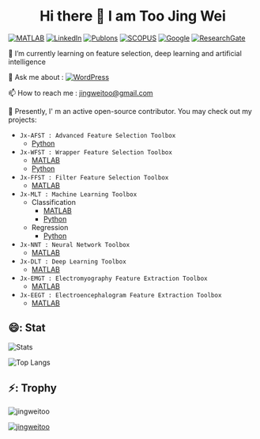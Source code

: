 ### <h1 align="center"> Hi there 👋 I am Too Jing Wei 

[![MATLAB](https://img.shields.io/badge/MATLAB-File%20Exchange-red?style=flat&logo=mathwork)](https://www.mathworks.com/matlabcentral/profile/authors/12879262?s_tid=gn_comm)
[![LinkedIn](https://img.shields.io/badge/LinkedIn-Jingwei%20Too-informational?style=flat&logo=linkedin)](https://www.linkedin.com/in/too-jing-wei-1b62b41b0/)
[![Publons](https://img.shields.io/badge/Publons-Review-9cf?style=flat&logo=publons)](https://publons.com/researcher/3096930/jingwei-too/)
[![SCOPUS](https://img.shields.io/badge/SCOPUS-Preview-orange?style=flat&logo=scopus)](https://www.scopus.com/authid/detail.uri?authorId=57194870435)
[![Google](https://img.shields.io/badge/Google-Scholar-blue?style=flat&logo=google-scholar)](https://scholar.google.com/citations?user=0FppPeUAAAAJu0026amp;hl=en&user=0FppPeUAAAAJ)
[![ResearchGate](https://img.shields.io/badge/Research-Gate-sucess?style=flat&logo=researchgate)](https://www.researchgate.net/profile/Jingwei_Too)

🌱 I’m currently learning on feature selection, deep learning and artificial intelligence

💬 Ask me about : [![WordPress](https://img.shields.io/badge/WordPress-Jingwei%20Too-blueviolet?style=plastic&logo=wordpress)](https://jingweitoo.wordpress.com/)

📫 How to reach me : jingweitoo@gmail.com

<!--
**JingweiToo/JingweiToo** is a ✨ _special_ ✨ repository because its `README.md` (this file) appears on your GitHub profile.

Here are some ideas to get you started:

- 🔭 I’m currently working on ...
- 👯 I’m looking to collaborate on ...
- 🤔 I’m looking for help with ...
- 💬 Ask me about ...
- 📫 How to reach me: ...
- 😄 Pronouns: ...
- ⚡ Fun fact: ...
-->

🔭 Presently, I' m an active open-source contributor. You may check out my projects:

* `Jx-AFST : Advanced Feature Selection Toolbox`
	* [Python](https://github.com/JingweiToo/Advanced-Feature-Selection-Toolbox)
* `Jx-WFST : Wrapper Feature Selection Toolbox`
	* [MATLAB](https://github.com/JingweiToo/Wrapper-Feature-Selection-Toolbox)  
	* [Python](https://github.com/JingweiToo/Wrapper-Feature-Selection-Toolbox-Python) 
* `Jx-FFST : Filter Feature Selection Toolbox`
	* [MATLAB](https://github.com/JingweiToo/Filter-Feature-Selection-Toolbox)
* `Jx-MLT : Machine Learning Toolbox` 
	* Classification
		* [MATLAB](https://github.com/JingweiToo/Machine-Learning-Toolbox)  
		* [Python](https://github.com/JingweiToo/Machine-Learning-Toolbox-Python) 
	* Regression
		* [Python](https://github.com/JingweiToo/Machine-Learning-Regression-Toolbox)
* `Jx-NNT : Neural Network Toolbox`
	* [MATLAB](https://github.com/JingweiToo/Neural-Network-Toolbox)
* `Jx-DLT : Deep Learning Toolbox`
	* [MATLAB](https://github.com/JingweiToo/Deep-Learning-Toolbox)
* `Jx-EMGT : Electromyography Feature Extraction Toolbox`
	* [MATLAB](https://github.com/JingweiToo/EMG-Feature-Extraction-Toolbox)
* `Jx-EEGT : Electroencephalogram Feature Extraction Toolbox`
	* [MATLAB](https://github.com/JingweiToo/EEG-Feature-Extraction-Toolbox)


## 😄: Stat

![Stats](https://github-readme-stats.vercel.app/api?username=jingweitoo&theme=maroongold&show_icons=true&count_private=true)

![Top Langs](https://github-readme-stats.vercel.app/api/top-langs/?username=jingweitoo&theme=yeblu&langs_count=10&layout=compact)


## ⚡: Trophy

<img src="https://komarev.com/ghpvc/?username=jingweitoo&label=Profile%20views&color=0e75b6&style=flat" alt="jingweitoo" /> </p>
<p align="left"> 
	<a href="https://github.com/ryo-ma/github-profile-trophy">
	<img src="https://github-profile-trophy.vercel.app/?username=jingweitoo&theme=alduin&margin-w=15" alt="jingweitoo" />
	</a> 
</p>

